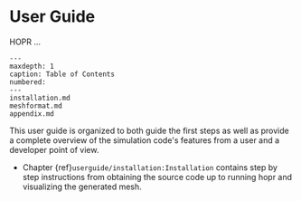 # User Guide

HOPR ...

```{toctree}
---
maxdepth: 1
caption: Table of Contents
numbered:
---
installation.md
meshformat.md
appendix.md
```


This user guide is organized to both guide the first steps as well as provide a complete overview of
the simulation code's features from a user and a developer point of view.

* Chapter {ref}`userguide/installation:Installation` contains step by step instructions from obtaining the source
  code up to running hopr and visualizing the generated mesh.
